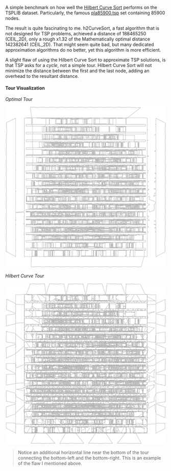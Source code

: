 A simple benchmark on how well the [Hilbert Curve Sort](https://github.com/CarbonicSoda/hilbert-curve-sort) performs on the TSPLIB dataset.
Particularly, the famous [pla85900.tsp](pla85900.tsp) set containing 85900 nodes.

The result is quite fascinating to me.
h2CurveSort, a fast algorithm that is not designed for TSP problems,
achieved a distance of 188465250 (CEIL_2D), only a rough x1.32 of the Mathematically optimal distance 142382641 (CEIL_2D).
That might seem quite bad, but many dedicated approximation algorithms do no better, yet this algorithm is more efficient.

A slight flaw of using the Hilbert Curve Sort to approximate TSP solutions, is that TSP asks for a _cycle_, not a simple tour.
Hilbert Curve Sort will not minimize the distance between the first and the last node, adding an overhead to the resultant distance.

#### Tour Visualization

_Optimal Tour_

![Optimal Tour](assets/pla85900_optimal.png)

_Hilbert Curve Tour_

![Hilbert Curve Tour](assets/pla85900_hilbert_curve.png)

> Notice an additional horizontal line near the bottom of the tour connecting the bottom-left and the bottom-right. This is an example of the flaw I mentioned above.
